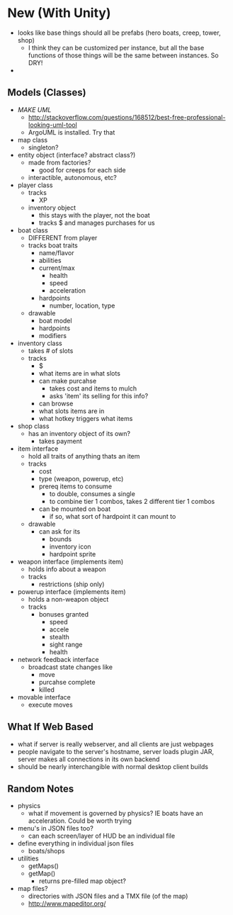 New (With Unity)
================
* looks like base things should all be prefabs (hero boats, creep, tower, shop)
    * I think they can be customized per instance, but all the base functions of those things will be the same between instances. So DRY!
* 




Models (Classes)
----------------
* *MAKE UML*
    * http://stackoverflow.com/questions/168512/best-free-professional-looking-uml-tool
    * ArgoUML is installed. Try that
* map class
    * singleton?
* entity object (interface? abstract class?)
    * made from factories?
        * good for creeps for each side
    * interactible, autonomous, etc?
* player class
    * tracks
        * XP
    * inventory object
        * this stays with the player, not the boat
        * tracks $ and manages purchases for us
* boat class
    * DIFFERENT from player
    * tracks boat traits
        * name/flavor
        * abilities
        * current/max
            * health
            * speed
            * acceleration
        * hardpoints
            * number, location, type
    * drawable
        * boat model
        * hardpoints
        * modifiers
* inventory class
    * takes # of slots
    * tracks
        * $
        * what items are in what slots
        * can make purcahse
            * takes cost and items to mulch
            * asks 'item' its selling for this info?
        * can browse
        * what slots items are in
        * what hotkey triggers what items
* shop class
    * has an inventory object of its own?
        * takes payment
* item interface
    * hold all traits of anything thats an item 
    * tracks
        * cost
        * type (weapon, powerup, etc)
        * prereq items to consume
            * to double, consumes a single
            * to combine tier 1 combos, takes 2 different tier 1 combos
        * can be mounted on boat
            * if so, what sort of hardpoint it can mount to
    * drawable
        * can ask for its
            * bounds
            * inventory icon
            * hardpoint sprite
* weapon interface (implements item)
    * holds info about a weapon
    * tracks
        * restrictions (ship only)
* powerup interface (implements item)
    * holds a non-weapon object
    * tracks
        * bonuses granted
            * speed
            * accele
            * stealth
            * sight range
            * health
* network feedback interface
    * broadcast state changes like
        * move
        * purcahse complete
        * killed
* movable interface
    * execute moves



What If Web Based
-----------------
* what if server is really webserver, and all clients are just webpages
* people navigate to the server's hostname, server loads plugin JAR, server makes all connections in its own backend
* should be nearly interchangible with normal desktop client builds


Random Notes
------------
* physics
    * what if movement is governed by physics? IE boats have an acceleration. Could be worth trying
* menu's in JSON files too?
    * can each screen/layer of HUD be an individual file
* define everything in individual json files
    * boats/shops
* utilities
    * getMaps()
    * getMap()
        * returns pre-filled map object?
* map files?
    * directories with JSON files and a TMX file (of the map)
    * http://www.mapeditor.org/
